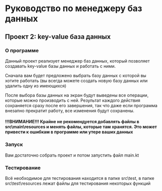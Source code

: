 # Руководство по менеджеру баз данных
## Проект 2: key-value база данных
### О программе
Данный проект реализует менеджер баз данных, который позволяет создавать key-value базы данных и работать с ними.

Сначала вам будет предложено выбрать базу данных с которой вы хотите работать (вы всегда можете создать новую базу данных
или удалить одну из имеющихся)

После выбора базы данных на экран будут выведены все операции, которые можно производить с ней. Результат каждого действия сохраняется сразу после 
его завершения, так что даже если программа внезапно прекратит работу, все изменения будут сохранены.

#### !!!ВНИМАНИЕ!!! Крайне не рекомендуется добавлять файлы в src\main\resources и менять файлы, которые там хранятся. Это может привести к ошибкам в программе или утере ваших данных


### Запуск
Вам достаточно собрать проект и потом запустить файл main.kt

### Тестирование
Всё необходимое для тестирования находится в папке src\test, в папке src\test\resources лежат файлы для тестирования некоторых функций
